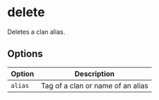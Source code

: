 # delete

Deletes a clan alias.

## Options

| Option  | Description                       |
| ------- | --------------------------------- |
| `alias` | Tag of a clan or name of an alias |
